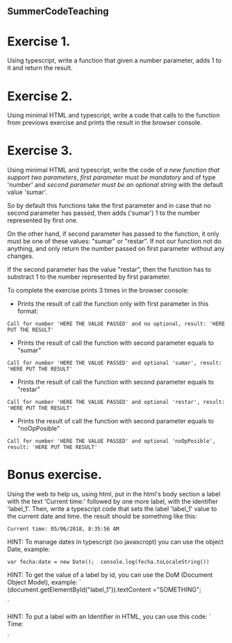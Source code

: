 
## SummerCodeTeaching

# Exercise 1. 

Using typescript, write a function that given a number parameter, adds 1 to it and return the result.

# Exercise 2. 

Using minimal HTML and typescript, write a code that calls to the function from previows exercise and prints the result in the browser console.

# Exercise 3. 

Using minimal HTML and typescript, write the code of *a new function that support two parameters*, *first parameter must be mandatory* and of type 'number' and *second parameter must be an optional string* with the default value 'sumar'.

So by default this functions take the first parameter and in case that no second parameter has passed, then adds ('sumar') 1 to the number represented by first one.

On the other hand, if second parameter has passed to the function, it only must be one of these values: "sumar" or "restar". If not our function not do anything, and only return the number passed on first parameter without any changes.

If the second parameter has the value "restar", then the function has to substract 1 to the number represented by first parameter.

To complete the exercise prints 3 times in the browser console:

* Prints the result of call the function only with first parameter in this format:

`
Call for number 'HERE THE VALUE PASSED' and no optional, result: 'HERE PUT THE RESULT'
`

* Prints the result of call the function with second parameter equals to "sumar"

`
Call for number 'HERE THE VALUE PASSED' and optional 'sumar', result: 'HERE PUT THE RESULT'
`

* Prints the result of call the function with second parameter equals to "restar"

`
Call for number 'HERE THE VALUE PASSED' and optional 'restar', result: 'HERE PUT THE RESULT'
`

* Prints the result of call the function with second parameter equals to "noOpPosible"

`
Call for number 'HERE THE VALUE PASSED' and optional 'noOpPosible', result: 'HERE PUT THE RESULT'
`

# Bonus exercise.

Using the web to help us, using html, put in the html's body section a label with the text 'Current time:' followed by one more label, with the identifier 'label_1'. Then, write a typescript code that sets the label 'label_1' value to the current date and time. the result should be something like this:

```
Current time: 05/06/2018, 8:35:56 AM
```

HINT: 
To manage dates in typescript (so javascropt) you can use the object Date, example:

`
  var fecha:date = new Date(); 
  console.log(fecha.toLocaleString())
`

HINT: 
To get the value of a label by id, you can use the DoM (Document Object Model), example:
`
(<HTMLLabelElement>document.getElementById("label_1")).textContent ="SOMETHING";

`

HINT: 
To put a label with an Identifier in HTML, you can use this code:
`
<label>Time: </label><label id="label_1" />

`